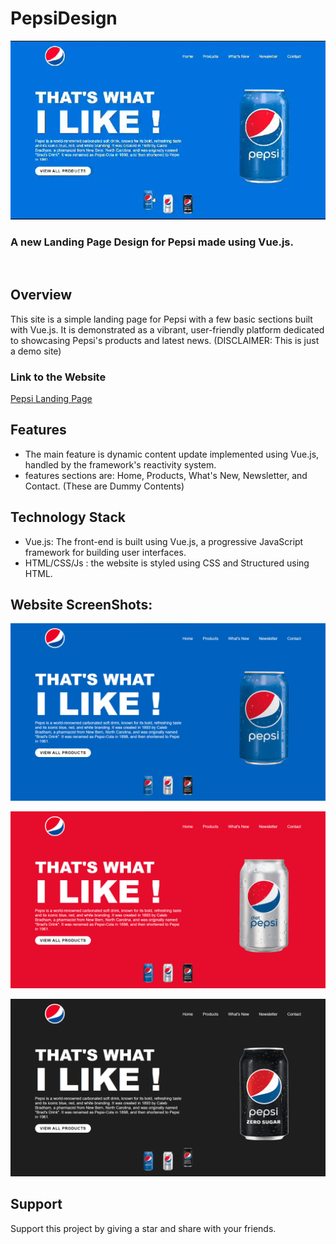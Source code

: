 # PepsiDesign
<p align="center">
<img src="assets/screenRecording.gif" width=700>
</p>

### A new Landing Page Design for Pepsi made using Vue.js.

<br>

## Overview

This site is a simple landing page for Pepsi with a few basic sections built with Vue.js. It is demonstrated as a vibrant, user-friendly platform dedicated to showcasing Pepsi's products and latest news. 
(DISCLAIMER: This is just a demo site)

### Link to the Website 
<a href="#">Pepsi Landing Page</a>


## Features
*  The main feature is dynamic content update implemented using  Vue.js, handled by the framework's reactivity system.
* features sections are: Home, Products, What's New, Newsletter, and Contact. (These are Dummy Contents)

## Technology Stack
* Vue.js: The front-end is built using Vue.js, a progressive JavaScript framework for building user interfaces.
* HTML/CSS/Js : the website is styled using CSS and Structured using HTML.

## Website ScreenShots:
<p align="center">
<img src="assets/Screenshot1.png" width=700>
</p>
<p align="center">
<img src="assets/Screenshot2.png" width=700>
</p>
<p align="center">
<img src="assets/Screenshot3.png" width=700>
</p>

## Support

Support this project by giving a star and share with your friends.
